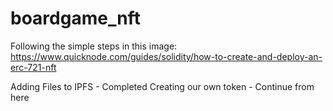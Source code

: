 # boardgame_nft

Following the simple steps in this image:
https://www.quicknode.com/guides/solidity/how-to-create-and-deploy-an-erc-721-nft

Adding Files to IPFS - Completed
Creating our own token - Continue from here